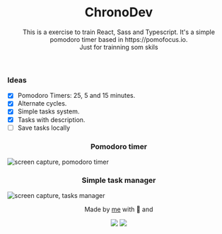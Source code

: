 <header>
  <h1 align='center'> ChronoDev </h1>
  <p align='center'>This is a exercise to train React, Sass and Typescript. It's a simple pomodoro timer based in https://pomofocus.io. <br/> 
   Just for trainning som skils </p>
</header>

<main>
<h3> Ideas </h3>

- [x] Pomodoro Timers: 25, 5 and 15 minutes.
- [x] Alternate cycles.
- [x] Simple tasks system.
- [x] Tasks with description.
- [ ] Save tasks locally

<h3 align='center'> Pomodoro timer </h3>
<img src='https://github.com/eliasinacio/react-pomofocus-clone/blob/355d42ea799d451a84960eaf2f79e0a7bfc55a2f/images/home0.png' alt='screen capture, pomodoro timer'>
<h3 align='center'> Simple task manager </h3>
<img src='https://github.com/eliasinacio/react-pomofocus-clone/blob/355d42ea799d451a84960eaf2f79e0a7bfc55a2f/images/tasks.png' alt='screen capture, tasks manager'>
</main>

<footer>
 <p align='center'>Made by <a href='https://github.com/eliasinacio'>me</a> with 💜 and </p>
 <p align='center'>
  <img src="https://img.icons8.com/officel/36/000000/react.png"/>
  <img src="https://img.icons8.com/color/36/000000/sass.png"/>
 </p>
</footer>
